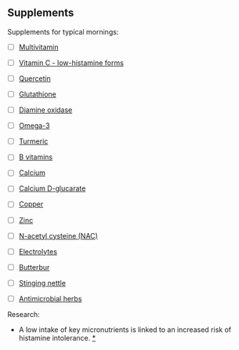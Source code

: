 ## Supplements

Supplements for typical mornings:

* [ ] [Multivitamin](topics/multivitamin/)

* [ ] [Vitamin C - low-histamine forms](vitamin-c-low-histamine-forms)

* [ ] [Quercetin](topics/quercetin/)

* [ ] [Glutathione](topics/glutathione/)

* [ ] [Diamine oxidase](topics/diamine-oxidase-supplements/)

* [ ] [Omega-3](topics/omega-3/)

* [ ] [Turmeric](topics/turmeric/)

* [ ] [B vitamins](topics/vitamin-b-complex/)

* [ ] [Calcium](topics/calcium/)

* [ ] [Calcium D-glucarate](topics/calcium-d-glucarate/)

* [ ] [Copper](topics/copper/)

* [ ] [Zinc](topics/zinc/)

* [ ] [N-acetyl cysteine (NAC)](topics/n-acetyl-cysteine/)

* [ ] [Electrolytes](topics/electrolytes/)

* [ ] [Butterbur](topics/butterbur/)

* [ ] [Stinging nettle](topics/stinging-nettle/)

* [ ] [Antimicrobial herbs](topics/antimicrobial-herbs/)

Research:

* A low intake of key micronutrients is linked to an increased risk of histamine intolerance. [\*](https://www.mdpi.com/2072-6643/12/11/3402)


